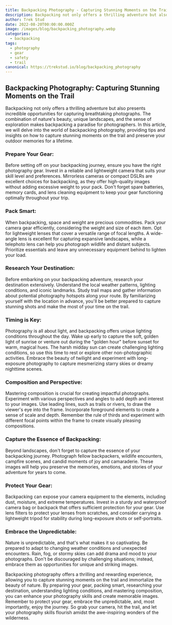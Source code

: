 ```yaml
---
title: Backpacking Photography - Capturing Stunning Moments on the Trail
description: Backpacking not only offers a thrilling adventure but also presents incredible opportunities for capturing breathtaking photographs.
author: Trek Stud
date: 2022-08-20T00:00:00.000Z
image: /images/blog/backpacking_photography.webp
categories:
  - backpacking
tags:
  - photography
  - gear
  - safety
  - trail
canonical: https://trekstud.io/blog/backpacking_photography
---
```


## Backpacking Photography: Capturing Stunning Moments on the Trail

Backpacking not only offers a thrilling adventure but also presents incredible opportunities for capturing breathtaking photographs. The combination of nature's beauty, unique landscapes, and the sense of exploration makes backpacking a paradise for photographers. In this article, we will delve into the world of backpacking photography, providing tips and insights on how to capture stunning moments on the trail and preserve your outdoor memories for a lifetime.

### Prepare Your Gear:
Before setting off on your backpacking journey, ensure you have the right photography gear. Invest in a reliable and lightweight camera that suits your skill level and preferences. Mirrorless cameras or compact DSLRs are excellent choices for backpacking, as they offer high-quality images without adding excessive weight to your pack. Don't forget spare batteries, memory cards, and lens cleaning equipment to keep your gear functioning optimally throughout your trip.

### Pack Smart:
When backpacking, space and weight are precious commodities. Pack your camera gear efficiently, considering the weight and size of each item. Opt for lightweight lenses that cover a versatile range of focal lengths. A wide-angle lens is excellent for capturing expansive landscapes, while a telephoto lens can help you photograph wildlife and distant subjects. Prioritize essentials and leave any unnecessary equipment behind to lighten your load.

### Research Your Destination:
Before embarking on your backpacking adventure, research your destination extensively. Understand the local weather patterns, lighting conditions, and iconic landmarks. Study trail maps and gather information about potential photography hotspots along your route. By familiarizing yourself with the location in advance, you'll be better prepared to capture stunning shots and make the most of your time on the trail.

### Timing is Key:
Photography is all about light, and backpacking offers unique lighting conditions throughout the day. Wake up early to capture the soft, golden light of sunrise or venture out during the "golden hour" before sunset for warm, magical hues. The harsh midday sun can create challenging lighting conditions, so use this time to rest or explore other non-photographic activities. Embrace the beauty of twilight and experiment with long-exposure photography to capture mesmerizing starry skies or dreamy nighttime scenes.

### Composition and Perspective:
Mastering composition is crucial for creating impactful photographs. Experiment with various perspectives and angles to add depth and interest to your images. Use leading lines, such as trails or rivers, to draw the viewer's eye into the frame. Incorporate foreground elements to create a sense of scale and depth. Remember the rule of thirds and experiment with different focal points within the frame to create visually pleasing compositions.

### Capture the Essence of Backpacking:
Beyond landscapes, don't forget to capture the essence of your backpacking journey. Photograph fellow backpackers, wildlife encounters, campfire scenes, and candid moments of joy and camaraderie. These images will help you preserve the memories, emotions, and stories of your adventure for years to come.

### Protect Your Gear:
Backpacking can expose your camera equipment to the elements, including dust, moisture, and extreme temperatures. Invest in a sturdy and waterproof camera bag or backpack that offers sufficient protection for your gear. Use lens filters to protect your lenses from scratches, and consider carrying a lightweight tripod for stability during long-exposure shots or self-portraits.

### Embrace the Unpredictable:
Nature is unpredictable, and that's what makes it so captivating. Be prepared to adapt to changing weather conditions and unexpected encounters. Rain, fog, or stormy skies can add drama and mood to your photographs. Don't be discouraged by challenging situations; instead, embrace them as opportunities for unique and striking images.

Backpacking photography offers a thrilling and rewarding experience, allowing you to capture stunning moments on the trail and immortalize the beauty of nature. By preparing your gear, packing smart, researching your destination, understanding lighting conditions, and mastering composition, you can enhance your photography skills and create memorable images. Remember to protect your gear, embrace the unpredictable, and, most importantly, enjoy the journey. So grab your camera, hit the trail, and let your photography skills flourish amidst the awe-inspiring wonders of the wilderness.